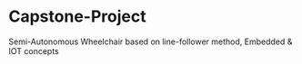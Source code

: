 # Capstone-Project
Semi-Autonomous Wheelchair based on line-follower method, Embedded &amp; IOT concepts
